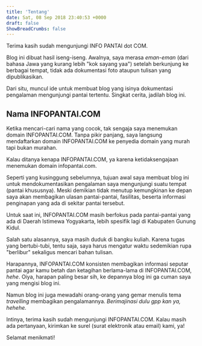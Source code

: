 ```yaml
---
title: 'Tentang'
date: Sat, 08 Sep 2018 23:40:53 +0000
draft: false
ShowBreadCrumbs: false
---
```


Terima kasih sudah mengunjungi INFO PANTAI dot COM.

Blog ini dibuat hasil iseng-iseng. Awalnya, saya merasa _eman-eman_ (dari bahasa Jawa yang kurang lebih "kok sayang yaa") setelah berkunjung ke berbagai tempat, tidak ada dokumentasi foto ataupun tulisan yang dipublikasikan.

Dari situ, muncul ide untuk membuat blog yang isinya dokumentasi pengalaman mengunjungi pantai tertentu. Singkat cerita, jadilah blog ini.

Nama INFOPANTAI.COM
-------------------

Ketika mencari-cari nama yang cocok, tak sengaja saya menemukan domain INFOPANTAI.COM. Tanpa pikir panjang, saya langsung mendaftarkan domain INFOPANTAI.COM ke penyedia domain yang murah tapi bukan murahan.

Kalau ditanya kenapa INFOPANTAI.COM, ya karena ketidaksengajaan menemukan domain infopantai.com.

Seperti yang kusinggung sebelumnya, tujuan awal saya membuat blog ini untuk mendokumentasikan pengalaman saya mengunjungi suatu tempat (pantai khususnya). Meski demikian tidak menutup kemungkinan ke depan saya akan membagikan ulasan pantai-pantai, fasilitas, beserta informasi penginapan yang ada di sekitar pantai tersebut.

Untuk saat ini, INFOPANTAI.COM masih berfokus pada pantai-pantai yang ada di Daerah Istimewa Yogyakarta, lebih spesifik lagi di Kabupaten Gunung Kidul.

Salah satu alasannya, saya masih duduk di bangku kuliah. Karena tugas yang bertubi-tubi, tentu saja, saya harus mengatur waktu sedemikian rupa "berlibur" sekaligus mencari bahan tulisan.

Harapannya, INFOPANTAI.COM konsisten membagikan informasi seputar pantai agar kamu betah dan ketagihan berlama-lama di INFOPANTAI.COM, _hehe_. Oiya, harapan paling besar sih, ke depannya blog ini ga cuman saya yang mengisi blog ini.

Namun blog ini juga mewadahi orang-orang yang gemar menulis tema _travelling_ membagikan pengalamannya. _Berimajinasi dulu gpp kan ya, hehehe._

Intinya, terima kasih sudah mengunjungi INFOPANTAI.COM. Kalau masih ada pertanyaan, kirimkan ke surel (surat elektronik atau email) kami, ya!

Selamat menikmati!